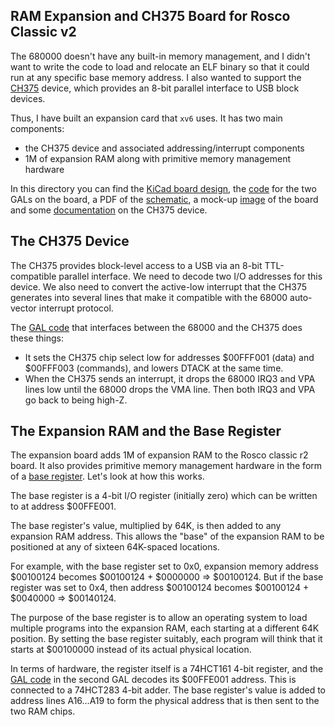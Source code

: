 ## RAM Expansion and CH375 Board for Rosco Classic v2

The 680000 doesn't have any built-in memory management, and I didn't want
to write the code to load and relocate an ELF binary so that it could run
at any specific base memory address. I also wanted to support the
[CH375](https://www.electrodragon.com/product/ch375-module-reading-and-writing-u-diskusb-communicate/)
device, which provides an 8-bit parallel interface to USB block devices.

Thus, I have built an expansion card that `xv6` uses. It has two main
components:

 - the CH375 device and associated addressing/interrupt components
 - 1M of expansion RAM along with primitive memory management hardware

In this directory you can find the [KiCad board design](kicad), the
[code](pld) for the two GALs on the board, a PDF of the
[schematic](schematic.pdf), a mock-up [image](ch375_board.jpg)
of the board and some [documentation](docs) on the CH375 device.

## The CH375 Device

The CH375 provides block-level access to a USB via an 8-bit TTL-compatible
parallel interface. We need to decode two I/O addresses for this device.
We also need to convert the active-low interrupt that the CH375 generates
into several lines that make it compatible with the 68000 auto-vector
interrupt protocol.

The [GAL code](pld/ch375logic.pld) that interfaces between the 68000 and the
CH375 does these things:

 - It sets the CH375 chip select low for addresses $00FFF001 (data) and
   $00FFF003 (commands), and lowers DTACK at the same time.
 - When the CH375 sends an interrupt, it drops the 68000 IRQ3 and VPA lines 
   low until the 68000 drops the VMA line. Then both IRQ3 and VPA go back to
    being high-Z.

## The Expansion RAM and the Base Register

The expansion board adds 1M of expansion RAM to the Rosco classic r2 board.
It also provides primitive memory management hardware in the form of a
[base register](https://en.wikipedia.org/wiki/Base_and_bounds). Let's look
at how this works.

The base register is a 4-bit I/O register (initially zero) which can be written
to at address $00FFE001.

The base register's value, multiplied by 64K, is then added to any expansion
RAM address. This allows the "base" of the expansion RAM to be positioned
at any of sixteen 64K-spaced locations.

For example, with the base register set to 0x0, expansion memory address
$00100124 becomes $00100124 + $0000000 => $00100124. But if the base
register was set to 0x4, then address $00100124 becomes
$00100124 + $0040000 => $00140124.

The purpose of the base register is to allow an operating system to load
multiple programs into the expansion RAM, each starting at a different
64K position. By setting the base register suitably, each program will
think that it starts at $00100000 instead of its actual physical location.

In terms of hardware, the register itself is a 74HCT161 4-bit register, and the
[GAL code](pld/ramdecode.pld) in the second GAL decodes its $00FFE001 address.
This is connected to a 74HCT283 4-bit adder. The base register's value is added
to address lines A16...A19 to form the physical address that is then sent to the
two RAM chips.

